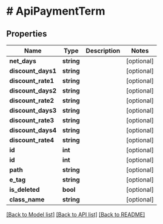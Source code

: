 # # ApiPaymentTerm

## Properties

Name | Type | Description | Notes
------------ | ------------- | ------------- | -------------
**net_days** | **string** |  | [optional]
**discount_days1** | **string** |  | [optional]
**discount_rate1** | **string** |  | [optional]
**discount_days2** | **string** |  | [optional]
**discount_rate2** | **string** |  | [optional]
**discount_days3** | **string** |  | [optional]
**discount_rate3** | **string** |  | [optional]
**discount_days4** | **string** |  | [optional]
**discount_rate4** | **string** |  | [optional]
**id** | **int** |  | [optional]
**id** | **int** |  | [optional]
**path** | **string** |  | [optional]
**e_tag** | **string** |  | [optional]
**is_deleted** | **bool** |  | [optional]
**class_name** | **string** |  | [optional]

[[Back to Model list]](../../README.md#models) [[Back to API list]](../../README.md#endpoints) [[Back to README]](../../README.md)
